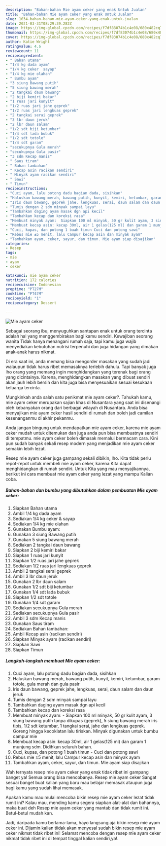 ```yaml
---
description: "Bahan-bahan Mie ayam ceker yang enak Untuk Jualan"
title: "Bahan-bahan Mie ayam ceker yang enak Untuk Jualan"
slug: 1034-bahan-bahan-mie-ayam-ceker-yang-enak-untuk-jualan
date: 2021-03-31T08:29:39.282Z
image: https://img-global.cpcdn.com/recipes/f7df83074b1c4e08/680x482cq70/mie-ayam-ceker-foto-resep-utama.jpg
thumbnail: https://img-global.cpcdn.com/recipes/f7df83074b1c4e08/680x482cq70/mie-ayam-ceker-foto-resep-utama.jpg
cover: https://img-global.cpcdn.com/recipes/f7df83074b1c4e08/680x482cq70/mie-ayam-ceker-foto-resep-utama.jpg
author: Katie Wright
ratingvalue: 4.6
reviewcount: 11
recipeingredient:
- " Bahan utama"
- "1/4 kg dada ayam"
- "1/4 kg ceker  sayap"
- "1/4 kg mie olahan"
- " Bumbu ayam"
- "3 siung Bawang putih"
- "5 siung bawang merah"
- "2 tangkai daun bawang"
- "2 biji kemiri bakar"
- "1 ruas jari kunyit"
- "1/2 ruas jari jahe geprek"
- "1/2 ruas jari lengkuas geprek"
- "2 tangkai serai geprek"
- "3 lbr daun jeruk"
- "2 lbr daun salam"
- "1/2 sdt biji ketumbar"
- "1/4 sdt lada bubuk"
- "1/2 sdt totole"
- "1/4 sdt garam"
- "secukupnya Gula merah"
- "secukupnya Gula pasir"
- "3 sdm Kecap manis"
- " Saus tiram"
- " Bahan tambahan"
- " Kecap asin racikan sendiri"
- " Minyak ayam racikan sendiri"
- " Sawi"
- " Timun"
recipeinstructions:
- "Cuci ayam, lalu potong dadu bagian dada, sisihkan"
- "Haluskan bawang merah, bawang putih, kunyit, kemiri, ketumbar, garam totole, gula merah dan gula pasir"
- "Iris daun bawang, geprek jahe, lengkuas, serai, daun salam dan daun jeruk"
- "Tumis dengan 2 sdm minyak sampai layu"
- "Tambahkan daging ayam masak dgn api kecil"
- "Tambahkan kecap dan koreksi rasa"
- "Membuat minyak ayam:  Siapkan 100 ml minyak, 50 gr kulit ayam, 3 siung bawang putih tanpa dikupas (geprek), 5 siung bawang merah iris tipis, 1/2 sdt ketumbar, 1 tangkai serai, jahe dan lengkuas geprek. Goreng hingga kecoklatan lalu tiriskan. Minyak digunakan untuk bumbu campur mie"
- "Membuat kecap asin: kecap 30ml, air 1 gelas(125 ml) dan garam 1 munjung sdm. Didihkan seluruh bahan."
- "Cuci, kupas, dan potong 1 buah timun Cuci dan potong sawi"
- "Rebus mie ±5 menit, lalu Campur kecap asin dan minyak ayam"
- "Tambahkan ayam, ceker, sayur, dan timun. Mie ayam siap disajikan"
categories:
- Resep
tags:
- mie
- ayam
- ceker

katakunci: mie ayam ceker 
nutrition: 172 calories
recipecuisine: Indonesian
preptime: "PT27M"
cooktime: "PT47M"
recipeyield: "1"
recipecategory: Dessert

---
```



![Mie ayam ceker](https://img-global.cpcdn.com/recipes/f7df83074b1c4e08/680x482cq70/mie-ayam-ceker-foto-resep-utama.jpg)

Sebagai seorang ibu, menyuguhkan santapan enak untuk orang tercinta adalah hal yang menggembirakan bagi kamu sendiri. Kewajiban seorang  wanita Tidak hanya menangani rumah saja, tapi kamu juga wajib menyediakan kebutuhan nutrisi terpenuhi dan juga hidangan yang dimakan anak-anak harus nikmat.

Di era  saat ini, anda memang bisa mengorder masakan yang sudah jadi walaupun tidak harus ribet memasaknya terlebih dahulu. Tapi banyak juga lho orang yang memang ingin menghidangkan yang terenak bagi orang yang dicintainya. Karena, menghidangkan masakan yang dibuat sendiri akan jauh lebih bersih dan kita juga bisa menyesuaikan sesuai kesukaan keluarga tercinta. 



Mungkinkah anda salah satu penikmat mie ayam ceker?. Tahukah kamu, mie ayam ceker merupakan sajian khas di Nusantara yang saat ini disenangi oleh kebanyakan orang dari berbagai wilayah di Nusantara. Anda bisa menyajikan mie ayam ceker hasil sendiri di rumah dan boleh jadi camilan kesenanganmu di akhir pekanmu.

Anda jangan bingung untuk mendapatkan mie ayam ceker, karena mie ayam ceker mudah untuk ditemukan dan juga anda pun bisa membuatnya sendiri di tempatmu. mie ayam ceker boleh dimasak memalui bermacam cara. Kini pun sudah banyak sekali resep modern yang menjadikan mie ayam ceker semakin lebih lezat.

Resep mie ayam ceker juga gampang sekali dibikin, lho. Kita tidak perlu repot-repot untuk membeli mie ayam ceker, karena Kita dapat menghidangkan di rumah sendiri. Untuk Kita yang mau menyajikannya, berikut ini cara membuat mie ayam ceker yang lezat yang mampu Kalian coba.

<!--inarticleads1-->

##### Bahan-bahan dan bumbu yang dibutuhkan dalam pembuatan Mie ayam ceker:

1. Siapkan  Bahan utama
1. Ambil 1/4 kg dada ayam
1. Sediakan 1/4 kg ceker &amp; sayap
1. Sediakan 1/4 kg mie olahan
1. Gunakan  Bumbu ayam:
1. Gunakan 3 siung Bawang putih
1. Gunakan 5 siung bawang merah
1. Sediakan 2 tangkai daun bawang
1. Siapkan 2 biji kemiri bakar
1. Siapkan 1 ruas jari kunyit
1. Siapkan 1/2 ruas jari jahe geprek
1. Sediakan 1/2 ruas jari lengkuas geprek
1. Ambil 2 tangkai serai geprek
1. Ambil 3 lbr daun jeruk
1. Gunakan 2 lbr daun salam
1. Gunakan 1/2 sdt biji ketumbar
1. Gunakan 1/4 sdt lada bubuk
1. Siapkan 1/2 sdt totole
1. Gunakan 1/4 sdt garam
1. Sediakan secukupnya Gula merah
1. Sediakan secukupnya Gula pasir
1. Ambil 3 sdm Kecap manis
1. Gunakan  Saus tiram
1. Sediakan  Bahan tambahan:
1. Ambil  Kecap asin (racikan sendiri)
1. Siapkan  Minyak ayam (racikan sendiri)
1. Siapkan  Sawi
1. Siapkan  Timun




<!--inarticleads2-->

##### Langkah-langkah membuat Mie ayam ceker:

1. Cuci ayam, lalu potong dadu bagian dada, sisihkan
1. Haluskan bawang merah, bawang putih, kunyit, kemiri, ketumbar, garam totole, gula merah dan gula pasir
1. Iris daun bawang, geprek jahe, lengkuas, serai, daun salam dan daun jeruk
1. Tumis dengan 2 sdm minyak sampai layu
1. Tambahkan daging ayam masak dgn api kecil
1. Tambahkan kecap dan koreksi rasa
1. Membuat minyak ayam:  - Siapkan 100 ml minyak, 50 gr kulit ayam, 3 siung bawang putih tanpa dikupas (geprek), 5 siung bawang merah iris tipis, 1/2 sdt ketumbar, 1 tangkai serai, jahe dan lengkuas geprek. Goreng hingga kecoklatan lalu tiriskan. Minyak digunakan untuk bumbu campur mie
1. Membuat kecap asin: kecap 30ml, air 1 gelas(125 ml) dan garam 1 munjung sdm. Didihkan seluruh bahan.
1. Cuci, kupas, dan potong 1 buah timun - Cuci dan potong sawi
1. Rebus mie ±5 menit, lalu Campur kecap asin dan minyak ayam
1. Tambahkan ayam, ceker, sayur, dan timun. Mie ayam siap disajikan




Wah ternyata resep mie ayam ceker yang enak tidak ribet ini gampang banget ya! Semua orang bisa mencobanya. Resep mie ayam ceker Sangat sesuai banget buat kalian yang baru mau belajar memasak ataupun juga bagi kamu yang sudah lihai memasak.

Apakah kamu mau mulai mencoba bikin resep mie ayam ceker lezat tidak rumit ini? Kalau mau, mending kamu segera siapkan alat-alat dan bahannya, maka buat deh Resep mie ayam ceker yang mantab dan tidak rumit ini. Betul-betul mudah kan. 

Jadi, daripada kamu berlama-lama, hayo langsung aja bikin resep mie ayam ceker ini. Dijamin kalian tiidak akan menyesal sudah bikin resep mie ayam ceker nikmat tidak ribet ini! Selamat mencoba dengan resep mie ayam ceker nikmat tidak ribet ini di tempat tinggal kalian sendiri,ya!.

